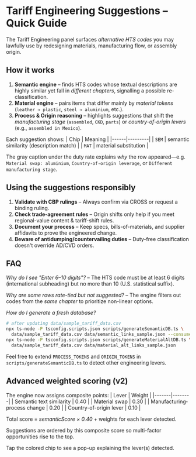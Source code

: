 # Tariff Engineering Suggestions – Quick Guide

The Tariff Engineering panel surfaces *alternative HTS codes* you may lawfully use by redesigning materials, manufacturing flow, or assembly origin.

## How it works
1. **Semantic engine** – finds HTS codes whose textual descriptions are highly similar yet fall in *different chapters*, signalling a possible re-classification.
2. **Material engine** – pairs items that differ mainly by *material tokens* (`leather → plastic`, `steel → aluminium`, etc.).
3. **Process & Origin reasoning** – highlights suggestions that shift the *manufacturing stage* (`assembled`, `CKD`, `parts`) or *country-of-origin levers* (e.g., `assembled in Mexico`).

Each suggestion shows:
| Chip | Meaning |
|------|---------|
| `SEM` | semantic similarity (description match) |
| `MAT` | material substitution |

The gray caption under the duty rate explains *why* the row appeared—e.g. `Material swap: aluminium`, `Country-of-origin leverage`, or `Different manufacturing stage`.

## Using the suggestions responsibly
1. **Validate with CBP rulings** – Always confirm via CROSS or request a binding ruling.
2. **Check trade-agreement rules** – Origin shifts only help if you meet regional-value content & tariff-shift rules.
3. **Document your process** – Keep specs, bills-of-materials, and supplier affidavits to prove the engineered change.
4. **Beware of antidumping/countervailing duties** – Duty-free classification doesn't override AD/CVD orders.

## FAQ
*Why do I see "Enter 6–10 digits"?*  – The HTS code must be at least 6 digits (international subheading) but no more than 10 (U.S. statistical suffix).

*Why are some rows rate-tied but not suggested?*  – The engine filters out codes from the *same chapter* to prioritize non-linear options.

*How do I generate a fresh database?*
```bash
# after updating data/sample_tariff_data.csv
npx ts-node -P tsconfig.scripts.json scripts/generateSemanticDB.ts \
  data/sample_tariff_data.csv data/semantic_links_sample.json --consumer
npx ts-node -P tsconfig.scripts.json scripts/generateMaterialAltDB.ts \
  data/sample_tariff_data.csv data/material_alt_links_sample.json
```

Feel free to extend `PROCESS_TOKENS` and `ORIGIN_TOKENS` in `scripts/generateSemanticDB.ts` to detect other engineering levers.

## Advanced weighted scoring (v2)
The engine now assigns composite points:
| Lever | Weight |
|-------|--------|
| Semantic text similarity | 0.40 |
| Material swap | 0.30 |
| Manufacturing‐process change | 0.20 |
| Country-of-origin lever | 0.10 |

Total score = *semanticScore × 0.40* + weights for each lever detected.

Suggestions are ordered by this composite score so multi-factor opportunities rise to the top.

Tap the colored chip to see a pop-up explaining the lever(s) detected.